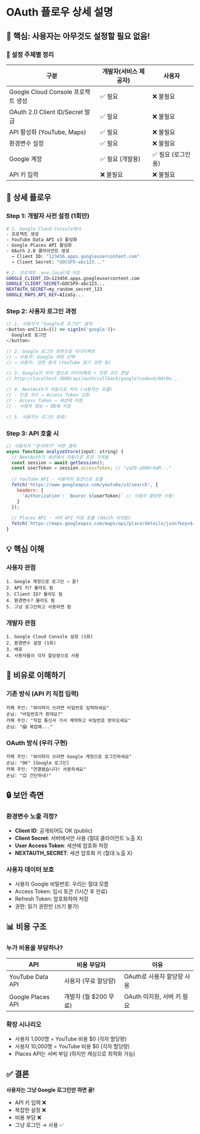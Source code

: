 # OAuth 플로우 상세 설명

## 🎯 핵심: 사용자는 아무것도 설정할 필요 없음!

### 📝 설정 주체별 정리

| 구분 | 개발자(서비스 제공자) | 사용자 |
|------|---------------------|--------|
| Google Cloud Console 프로젝트 생성 | ✅ 필요 | ❌ 불필요 |
| OAuth 2.0 Client ID/Secret 발급 | ✅ 필요 | ❌ 불필요 |
| API 활성화 (YouTube, Maps) | ✅ 필요 | ❌ 불필요 |
| 환경변수 설정 | ✅ 필요 | ❌ 불필요 |
| Google 계정 | ✅ 필요 (개발용) | ✅ 필요 (로그인용) |
| API 키 입력 | ❌ 불필요 | ❌ 불필요 |

## 🔄 상세 플로우

### Step 1: 개발자 사전 설정 (1회만)
```bash
# 1. Google Cloud Console에서
- 프로젝트 생성
- YouTube Data API v3 활성화
- Google Places API 활성화
- OAuth 2.0 클라이언트 생성
  → Client ID: "123456.apps.googleusercontent.com"
  → Client Secret: "GOCSPX-abc123..."

# 2. 프로젝트 .env.local에 저장
GOOGLE_CLIENT_ID=123456.apps.googleusercontent.com
GOOGLE_CLIENT_SECRET=GOCSPX-abc123...
NEXTAUTH_SECRET=my_random_secret_123
GOOGLE_MAPS_API_KEY=AIzaSy...
```

### Step 2: 사용자 로그인 과정
```javascript
// 1. 사용자가 "Google로 로그인" 클릭
<button onClick={() => signIn('google')}>
  Google로 로그인
</button>

// 2. Google 로그인 화면으로 리다이렉트
// → 사용자: Google 계정 선택
// → 사용자: 권한 동의 (YouTube 읽기 권한 등)

// 3. Google이 우리 앱으로 리다이렉트 + 인증 코드 전달
// http://localhost:3000/api/auth/callback/google?code=4/0AY0e...

// 4. NextAuth가 자동으로 처리 (사용자는 모름)
// - 인증 코드 → Access Token 교환
// - Access Token → 세션에 저장
// - 사용자 정보 → DB에 저장

// 5. 사용자는 로그인 완료!
```

### Step 3: API 호출 시
```javascript
// 사용자가 "분석하기" 버튼 클릭
async function analyzeStore(input: string) {
  // NextAuth가 세션에서 자동으로 토큰 가져옴
  const session = await getSession();
  const userToken = session.accessToken; // "ya29.a0ARrdaM..."
  
  // YouTube API - 사용자의 토큰으로 호출
  fetch('https://www.googleapis.com/youtube/v3/search', {
    headers: {
      'Authorization': `Bearer ${userToken}` // 사용자 할당량 사용!
    }
  });
  
  // Places API - 서버 API 키로 호출 (OAuth 미지원)
  fetch(`https://maps.googleapis.com/maps/api/place/details/json?key=${GOOGLE_MAPS_API_KEY}`);
}
```

## 💡 핵심 이해

### 사용자 관점
```
1. Google 계정으로 로그인 → 끝!
2. API 키? 몰라도 됨
3. Client ID? 몰라도 됨
4. 환경변수? 몰라도 됨
5. 그냥 로그인하고 사용하면 됨
```

### 개발자 관점
```
1. Google Cloud Console 설정 (1회)
2. 환경변수 설정 (1회)
3. 배포
4. 사용자들이 각자 할당량으로 사용
```

## 🎯 비유로 이해하기

### 기존 방식 (API 키 직접 입력)
```
카페 주인: "와이파이 쓰려면 비밀번호 입력하세요"
손님: "비밀번호가 뭔데요?"
카페 주인: "직접 통신사 가서 계약하고 비밀번호 받아오세요"
손님: "😱 복잡해..."
```

### OAuth 방식 (우리 구현)
```
카페 주인: "와이파이 쓰려면 Google 계정으로 로그인하세요"
손님: "OK" [Google 로그인]
카페 주인: "연결됐습니다! 사용하세요"
손님: "😊 간단하네!"
```

## 🔒 보안 측면

### 환경변수 노출 걱정?
- **Client ID**: 공개되어도 OK (public)
- **Client Secret**: 서버에서만 사용 (절대 클라이언트 노출 X)
- **User Access Token**: 세션에 암호화 저장
- **NEXTAUTH_SECRET**: 세션 암호화 키 (절대 노출 X)

### 사용자 데이터 보호
- 사용자 Google 비밀번호: 우리는 절대 모름
- Access Token: 임시 토큰 (1시간 후 만료)
- Refresh Token: 암호화하여 저장
- 권한: 읽기 권한만 (쓰기 불가)

## 📊 비용 구조

### 누가 비용을 부담하나?
| API | 비용 부담자 | 이유 |
|-----|-----------|------|
| YouTube Data API | 사용자 (무료 할당량) | OAuth로 사용자 할당량 사용 |
| Google Places API | 개발자 (월 $200 무료) | OAuth 미지원, 서버 키 필요 |

### 확장 시나리오
- 사용자 1,000명 = YouTube 비용 $0 (각자 할당량)
- 사용자 10,000명 = YouTube 비용 $0 (각자 할당량)
- Places API는 서버 부담 (하지만 캐싱으로 최적화 가능)

## ✅ 결론

**사용자는 그냥 Google 로그인만 하면 끝!**
- API 키 입력 ❌
- 복잡한 설정 ❌
- 비용 부담 ❌
- 그냥 로그인 → 사용 ✅